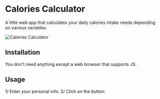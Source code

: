 # Calories Calculator

A little web app that calculates your daily calories intake needs depending on various variables.

![Calories Calculator](https://user-images.githubusercontent.com/53975649/120640772-279fcf80-c473-11eb-930e-8a95060e9494.png)

## Installation

You don't need anything except a web browser that supports JS.

## Usage

1/ Enter your personal info.
2/ Click on the button.

